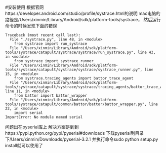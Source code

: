 #安装使用
根据官网https://developer.android.com/studio/profile/systrace.html的说明
mac电脑的路径是/Users/xinmin/Library/Android/sdk/platform-tools/systrace， 然后运行命令的时候发现下面的错误
```
Traceback (most recent call last):
  File "./systrace.py", line 48, in <module>
    from systrace import run_systrace
  File "/Users/xinmin/Library/Android/sdk/platform-tools/systrace/catapult/systrace/systrace/run_systrace.py", line 43, in <module>
    from systrace import systrace_runner
  File "/Users/xinmin/Library/Android/sdk/platform-tools/systrace/catapult/systrace/systrace/systrace_runner.py", line 15, in <module>
    from systrace.tracing_agents import battor_trace_agent
  File "/Users/xinmin/Library/Android/sdk/platform-tools/systrace/catapult/systrace/systrace/tracing_agents/battor_trace_agent.py", line 11, in <module>
    from battor import battor_wrapper
  File "/Users/xinmin/Library/Android/sdk/platform-tools/systrace/catapult/common/battor/battor/battor_wrapper.py", line 22, in <module>
    import serial
ImportError: No module named serial
```
问题出在pyserial库上
解决方案是到到https://pypi.python.org/pypi/pyserial#downloads 下载pyserial到目录下/Users/xinmin/Downloads/pyserial-3.2.1 
并执行命令sudo python setup.py install就可以使用了
